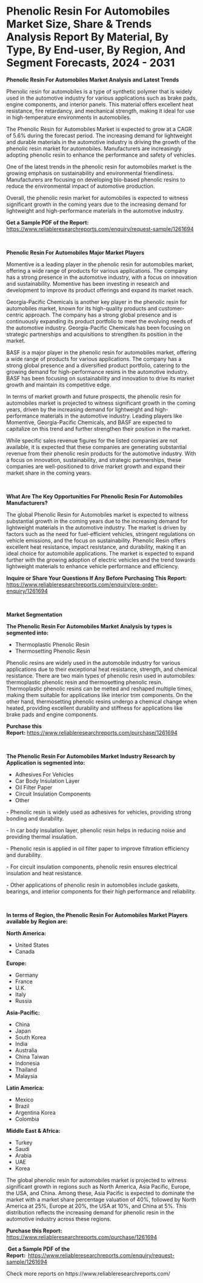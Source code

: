 <p><h1>Phenolic Resin For Automobiles Market Size, Share & Trends Analysis Report By Material, By Type, By End-user, By Region, And Segment Forecasts, 2024 - 2031</h1></p><p><strong>Phenolic Resin For Automobiles Market Analysis and Latest Trends</strong></p>
<p><p>Phenolic resin for automobiles is a type of synthetic polymer that is widely used in the automotive industry for various applications such as brake pads, engine components, and interior panels. This material offers excellent heat resistance, fire retardancy, and mechanical strength, making it ideal for use in high-temperature environments in automobiles.</p><p>The Phenolic Resin for Automobiles Market is expected to grow at a CAGR of 5.6% during the forecast period. The increasing demand for lightweight and durable materials in the automotive industry is driving the growth of the phenolic resin market for automobiles. Manufacturers are increasingly adopting phenolic resin to enhance the performance and safety of vehicles.</p><p>One of the latest trends in the phenolic resin for automobiles market is the growing emphasis on sustainability and environmental friendliness. Manufacturers are focusing on developing bio-based phenolic resins to reduce the environmental impact of automotive production.</p><p>Overall, the phenolic resin market for automobiles is expected to witness significant growth in the coming years due to the increasing demand for lightweight and high-performance materials in the automotive industry.</p></p>
<p><strong>Get a Sample PDF of the Report:&nbsp;</strong> <a href="https://www.reliableresearchreports.com/enquiry/request-sample/1261694">https://www.reliableresearchreports.com/enquiry/request-sample/1261694</a></p>
<p>&nbsp;</p>
<p><strong>Phenolic Resin For Automobiles Major Market Players</strong></p>
<p><p>Momentive is a leading player in the phenolic resin for automobiles market, offering a wide range of products for various applications. The company has a strong presence in the automotive industry, with a focus on innovation and sustainability. Momentive has been investing in research and development to improve its product offerings and expand its market reach.</p><p>Georgia-Pacific Chemicals is another key player in the phenolic resin for automobiles market, known for its high-quality products and customer-centric approach. The company has a strong global presence and is continuously expanding its product portfolio to meet the evolving needs of the automotive industry. Georgia-Pacific Chemicals has been focusing on strategic partnerships and acquisitions to strengthen its position in the market.</p><p>BASF is a major player in the phenolic resin for automobiles market, offering a wide range of products for various applications. The company has a strong global presence and a diversified product portfolio, catering to the growing demand for high-performance resins in the automotive industry. BASF has been focusing on sustainability and innovation to drive its market growth and maintain its competitive edge.</p><p>In terms of market growth and future prospects, the phenolic resin for automobiles market is projected to witness significant growth in the coming years, driven by the increasing demand for lightweight and high-performance materials in the automotive industry. Leading players like Momentive, Georgia-Pacific Chemicals, and BASF are expected to capitalize on this trend and further strengthen their position in the market.</p><p>While specific sales revenue figures for the listed companies are not available, it is expected that these companies are generating substantial revenue from their phenolic resin products for the automotive industry. With a focus on innovation, sustainability, and strategic partnerships, these companies are well-positioned to drive market growth and expand their market share in the coming years.</p></p>
<p>&nbsp;</p>
<p><strong>What Are The Key Opportunities For Phenolic Resin For Automobiles Manufacturers?</strong></p>
<p><p>The global Phenolic Resin for Automobiles market is expected to witness substantial growth in the coming years due to the increasing demand for lightweight materials in the automotive industry. The market is driven by factors such as the need for fuel-efficient vehicles, stringent regulations on vehicle emissions, and the focus on sustainability. Phenolic Resin offers excellent heat resistance, impact resistance, and durability, making it an ideal choice for automobile applications. The market is expected to expand further with the growing adoption of electric vehicles and the trend towards lightweight materials to enhance vehicle performance and efficiency.</p></p>
<p><strong>Inquire or Share Your Questions If Any Before Purchasing This Report:</strong> <a href="https://www.reliableresearchreports.com/enquiry/pre-order-enquiry/1261694">https://www.reliableresearchreports.com/enquiry/pre-order-enquiry/1261694</a></p>
<p>&nbsp;</p>
<p><strong>Market Segmentation</strong></p>
<p><strong>The Phenolic Resin For Automobiles Market Analysis by types is segmented into:</strong></p>
<p><ul><li>Thermoplastic Phenolic Resin</li><li>Thermosetting Phenolic Resin</li></ul></p>
<p><p>Phenolic resins are widely used in the automobile industry for various applications due to their exceptional heat resistance, strength, and chemical resistance. There are two main types of phenolic resin used in automobiles: thermoplastic phenolic resin and thermosetting phenolic resin. Thermoplastic phenolic resins can be melted and reshaped multiple times, making them suitable for applications like interior trim components. On the other hand, thermosetting phenolic resins undergo a chemical change when heated, providing excellent durability and stiffness for applications like brake pads and engine components.</p></p>
<p><strong>Purchase this Report:&nbsp;</strong><a href="https://www.reliableresearchreports.com/purchase/1261694">https://www.reliableresearchreports.com/purchase/1261694</a></p>
<p>&nbsp;</p>
<p><strong>The Phenolic Resin For Automobiles Market Industry Research by Application is segmented into:</strong></p>
<p><ul><li>Adhesives For Vehicles</li><li>Car Body Insulation Layer</li><li>Oil Filter Paper</li><li>Circuit Insulation Components</li><li>Other</li></ul></p>
<p><p>- Phenolic resin is widely used as adhesives for vehicles, providing strong bonding and durability.</p><p>- In car body insulation layer, phenolic resin helps in reducing noise and providing thermal insulation.</p><p>- Phenolic resin is applied in oil filter paper to improve filtration efficiency and durability.</p><p>- For circuit insulation components, phenolic resin ensures electrical insulation and heat resistance.</p><p>- Other applications of phenolic resin in automobiles include gaskets, bearings, and interior components for their high performance and reliability.</p></p>
<p>&nbsp;</p>
<p><strong>In terms of Region, the Phenolic Resin For Automobiles Market Players available by Region are:</strong></p>
<p>
    <p> <strong> North America: </strong>
        <ul>
            <li>United States</li>
            <li>Canada</li>
        </ul>
        </p> 
    <p> <strong> Europe: </strong>
        <ul>
            <li>Germany</li>
            <li>France</li>
            <li>U.K.</li>
            <li>Italy</li>
            <li>Russia</li>
        </ul>
        </p> 
    <p> <strong> Asia-Pacific: </strong>
        <ul>
            <li>China</li>
            <li>Japan</li>
            <li>South Korea</li>
            <li>India</li>
            <li>Australia</li>
            <li>China Taiwan</li>
            <li>Indonesia</li>
            <li>Thailand</li>
            <li>Malaysia</li>
        </ul>
        </p> 
    <p> <strong> Latin America: </strong>
        <ul>
            <li>Mexico</li>
            <li>Brazil</li>
            <li>Argentina Korea</li>
            <li>Colombia</li>
        </ul>
        </p> 
    <p> <strong> Middle East & Africa: </strong>
        <ul>
            <li>Turkey</li>
            <li>Saudi</li>
            <li>Arabia</li>
            <li>UAE</li>
            <li>Korea</li>
        </ul>
    </p>
    </p>
<p><p>The global phenolic resin for automobiles market is projected to witness significant growth in regions such as North America, Asia Pacific, Europe, the USA, and China. Among these, Asia Pacific is expected to dominate the market with a market share percentage valuation of 40%, followed by North America at 25%, Europe at 20%, the USA at 10%, and China at 5%. This distribution reflects the increasing demand for phenolic resin in the automotive industry across these regions.</p></p>
<p><strong>Purchase this Report: </strong><a href="https://www.reliableresearchreports.com/purchase/1261694">https://www.reliableresearchreports.com/purchase/1261694</a></p>
<p>&nbsp;<strong>Get a Sample PDF of the Report:&nbsp;&nbsp;</strong><a href="https://www.reliableresearchreports.com/enquiry/request-sample/1261694">https://www.reliableresearchreports.com/enquiry/request-sample/1261694</a></p>
<p><strong></strong></p>
<p>Check more reports on https://www.reliableresearchreports.com/</p>